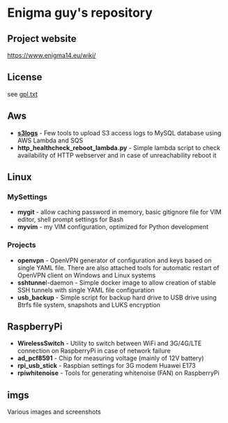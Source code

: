 # Enigma guy's repository

## Project website
https://www.enigma14.eu/wiki/

## License
see [gpl.txt](https://github.com/koss822/misc/blob/master/gpl.txt)

## Aws
- [**s3logs**](https://github.com/koss822/misc/tree/master/Aws/s3logs) - Few tools to upload S3 access logs to MySQL database using AWS Lambda and SQS
- **http_healthcheck_reboot_lambda.py** - Simple lambda script to check availability of HTTP webserver and in case of unreachability reboot it

## Linux
### MySettings
- **mygit** - allow caching password in memory, basic gitignore file for VIM editor, shell prompt settings for Bash
- **myvim** - my VIM configuration, optimized for Python development

### Projects
- **openvpn** - OpenVPN generator of configuration and keys based on single YAML file. There are also attached tools for automatic restart of OpenVPN client on Windows and Linux systems
- **sshtunne**l-daemon - Simple docker image to allow creation of stable SSH tunnels with single YAML file configuration
- **usb_backup** - Simple script for backup hard drive to USB drive using Btrfs file system, snapshots and LUKS encryption

## RaspberryPi
- **WirelessSwitch** - Utility to switch between WiFi and 3G/4G/LTE connection on RaspberryPi in case of network failure
- **ad_pcf8591** - Chip for measuring voltage (mainly of 12V battery)
- **rpi_usb_stick** - Raspbian settings for 3G modem Huawei E173
- **rpiwhitenoise** - Tools for generating whitenoise (FAN) on RaspberryPi

## imgs
Various images and screenshots 
